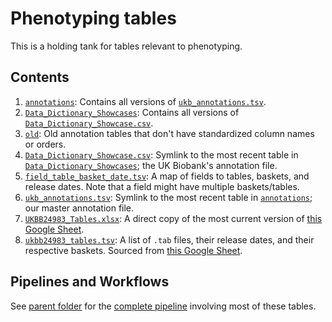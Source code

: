 # Phenotyping tables

This is a holding tank for tables relevant to phenotyping.

## Contents

1. [`annotations`](https://github.com/rivas-lab/ukbb-tools/tree/master/02_phenotyping/tables/annotations): Contains all versions of [`ukb_annotations.tsv`](https://github.com/rivas-lab/ukbb-tools/tree/master/02_phenotyping/tables/ukb_annotations.tsv).
2. [`Data_Dictionary_Showcases`](https://github.com/rivas-lab/ukbb-tools/tree/master/02_phenotyping/tables/Data_Dictionary_Showcases): Contains all versions of [`Data_Dictionary_Showcase.csv`](https://github.com/rivas-lab/ukbb-tools/tree/master/02_phenotyping/tables/Data_Dictionary_Showcase.csv).
3. [`old`](https://github.com/rivas-lab/ukbb-tools/tree/master/02_phenotyping/tables/old): Old annotation tables that don't have standardized column names or orders.
4. [`Data_Dictionary_Showcase.csv`](https://github.com/rivas-lab/ukbb-tools/tree/master/02_phenotyping/tables/Data_Dictionary_Showcase.csv): Symlink to the most recent table in [`Data_Dictionary_Showcases`](https://github.com/rivas-lab/ukbb-tools/tree/master/02_phenotyping/tables/Data_Dictionary_Showcases); the UK Biobank's annotation file.
5. [`field_table_basket_date.tsv`](https://github.com/rivas-lab/ukbb-tools/tree/master/02_phenotyping/tables/field_table_basket_date.tsv): A map of fields to tables, baskets, and release dates. Note that a field might have multiple baskets/tables.
6. [`ukb_annotations.tsv`](https://github.com/rivas-lab/ukbb-tools/tree/master/02_phenotyping/tables/ukb_annotations.tsv): Symlink to the most recent table in [`annotations`](https://github.com/rivas-lab/ukbb-tools/tree/master/02_phenotyping/tables/annotations); our master annotation file.
7. [`UKBB24983_Tables.xlsx`](https://github.com/rivas-lab/ukbb-tools/tree/master/02_phenotyping/tables/UKBB24983_Tables.xlsx): A direct copy of the most current version of [this Google Sheet](https://docs.google.com/spreadsheets/d/1s4oIkxAdxAdJS_YFj6UDJ5Qjh7NvIZFjp7WYneiq94g/edit#gid=0).
7. [`ukbb24983_tables.tsv`](https://github.com/rivas-lab/ukbb-tools/tree/master/02_phenotyping/tables/ukbb24983_tables.tsv): A list of `.tab` files, their release dates, and their respective baskets. Sourced from [this Google Sheet](https://docs.google.com/spreadsheets/d/1s4oIkxAdxAdJS_YFj6UDJ5Qjh7NvIZFjp7WYneiq94g/edit#gid=0).

## Pipelines and Workflows

See [parent folder](https://github.com/rivas-lab/ukbb-tools/blob/master/02_phenotyping) for the [complete pipeline](https://github.com/rivas-lab/ukbb-tools/tree/master/02_phenotyping#generating-and-updating-phenotypes-and-summary-statistics) involving most of these tables.
